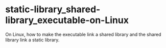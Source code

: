 # static-library_shared-library_executable-on-Linux
On Linux, how to make the executable link a shared library and the shared library link a static library.

